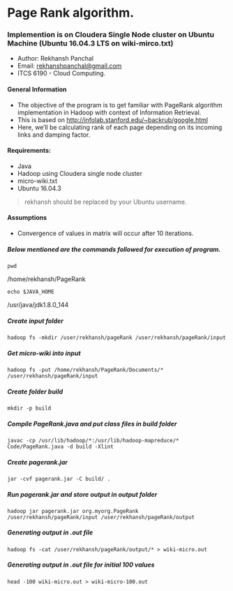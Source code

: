 # Page Rank algorithm.
### Implemention is on Cloudera Single Node cluster on Ubuntu Machine (Ubuntu 16.04.3 LTS on wiki-mirco.txt)

* Author: Rekhansh Panchal
* Email: rekhanshpanchal@gmail.com
* ITCS 6190 - Cloud Computing.

#### General Information

* The objective of the program is to get familiar with PageRank algorithm implementation in Hadoop with context of Information Retrieval.
* This is based on http://infolab.stanford.edu/~backrub/google.html
* Here, we’ll be calculating rank of each page depending on its incoming links and damping factor.


#### Requirements:
* Java
* Hadoop using Cloudera single node cluster
* micro-wiki.txt
* Ubuntu 16.04.3 

>  rekhansh should be replaced by your Ubuntu username.


#### Assumptions

* Convergence of values in matrix will occur after 10 iterations.



##### Below mentioned are the commands followed for execution of program.

```
pwd
```
/home/rekhansh/PageRank

```
echo $JAVA_HOME
```
/usr/java/jdk1.8.0_144


##### Create input folder
```
hadoop fs -mkdir /user/rekhansh/pageRank /user/rekhansh/pageRank/input
```

##### Get micro-wiki into input
```
hadoop fs -put /home/rekhansh/PageRank/Documents/*  /user/rekhansh/pageRank/input
```

##### Create folder build
```
mkdir -p build
```

##### Compile PageRank.java and put class files in build folder
```
javac -cp /usr/lib/hadoop/*:/usr/lib/hadoop-mapreduce/* Code/PageRank.java -d build -Xlint
```

##### Create pagerank.jar
```
jar -cvf pagerank.jar -C build/ .
```

##### Run pagerank.jar and store output in output folder
```
hadoop jar pagerank.jar org.myorg.PageRank /user/rekhansh/pageRank/input /user/rekhansh/pageRank/output
```

##### Generating output in .out file
```
hadoop fs -cat /user/rekhansh/pageRank/output/* > wiki-micro.out
```

##### Generating output in .out file for initial 100 values
```
head -100 wiki-micro.out > wiki-micro-100.out
```
